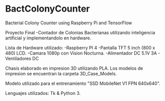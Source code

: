 # BactColonyCounter
Bacterial Colony Counter using Raspberry Pi and TensorFlow

Proyecto Final 
-Contador de Colonias Bacterianas utilizando inteligencia artificial y implementandolo en hardware.

Lista de Hardware utilizado:
  -Raspberry PI 4
  -Pantalla TFT 5 inch (800 x 480) LCD.
  -Camara 1080p con Vision Nocturna.
  -Alimentador DC 5.1V 3A
  -Ventiladores DC

Chasis elaborado en impresion 3D utilizando PLA. Los modelos de impresion se encuentran la carpeta 3D_Case_Models.

Modelo utilizado para el entrenamiento "SSD MobileNet V1 FPN 640x640".

Lenguajes utilizados: Tk & Python 3.
